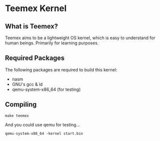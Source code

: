 # Teemex Kernel

## What is Teemex?
Teemex aims to be a lightweight OS kernel, which is easy to understand for human beings. Primarily for learning purposes.

## Required Packages
The following packages are required to build this kernel:
- nasm
- GNU's gcc & ld
- qemu-system-x86_64 (for testing)

## Compiling

```
make teemex
```

And you could use qemu for testing...
```
qemu-system-x86_64 -kernel start.bin
```
